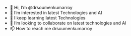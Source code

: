 - 👋 Hi, I’m @drsoumenkumarroy
- 👀 I’m interested in latest Technologies and AI
- 🌱 I keep learning latest Technologies
- 💞️ I’m looking to collaborate on latest technologies and AI
- 📫 How to reach me drsoumenkumarroy

<!---
drsoumenkumarroy/drsoumenkumarroy is a ✨ special ✨ repository because its `README.md` (this file) appears on your GitHub profile.
You can click the Preview link to take a look at your changes.
--->
